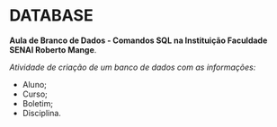 # DATABASE

**Aula de Branco de Dados - Comandos SQL na Instituição Faculdade SENAI Roberto Mange**.

*Atividade de criação de um banco de dados com as informações:*
  - Aluno;
  - Curso;
  - Boletim;
  - Disciplina.

